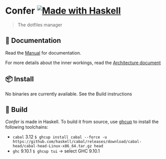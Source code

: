 # Confer [![Made with Haskell](https://img.shields.io/badge/Made%20in-Haskell-%235e5086?logo=haskell&style=flat-square)](https://haskell.org)

> The dotfiles manager

## 📖 Documentation
Read the [Manual](./doc/MANUAL.md) for documentation.

For more details about the inner workings, read the [Architecture document](./doc/ARCHITECTURE.md)

## 📦 Install

No binaries are currently available. See the Build instructions

## 🔧 Build

*Confer* is made in Haskell. To build it from source, use [ghcup](https://www.haskell.org/ghcup/) to install the following toolchains:
* `cabal` 3.12
    `$ ghcup install cabal --force -u https://github.com/haskell/cabal/releases/download/cabal-head/cabal-head-Linux-x86_64.tar.gz head`
* `ghc` 9.10.1
    `$ ghcup tui` -> select GHC 9.10.1
